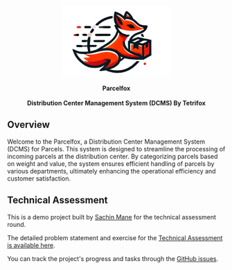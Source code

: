 <p align="center">
  <img src="assets/parcelfox-logo.png" width="250">
  <br><br>
  <strong>Parcelfox</strong>
  <br><br>
  <strong>Distribution Center Management System (DCMS) By Tetrifox</strong>
</p>

## Overview

Welcome to the Parcelfox, a Distribution Center Management System (DCMS) for Parcels. This system is designed to streamline the processing of incoming parcels at the distribution center. By categorizing parcels based on weight and value, the system ensures efficient handling of parcels by various departments, ultimately enhancing the operational efficiency and customer satisfaction.

## Technical Assessment

This is a demo project built by [Sachin Mane](https://www.linkedin.com/in/sachinmmane/) for the technical assessment round.

The detailed problem statement and exercise for the [Technical Assessment is available here](https://github.com/Tetrifox/Sachin-Mane/blob/main/Technical-Assessment.md).

You can track the project's progress and tasks through the [GitHub issues](https://github.com/Tetrifox/Sachin-Mane/issues).
